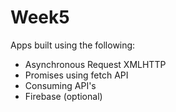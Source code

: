 # Week5

Apps built using the following:

* Asynchronous Request XMLHTTP
* Promises using fetch API
* Consuming API's
* Firebase (optional)

